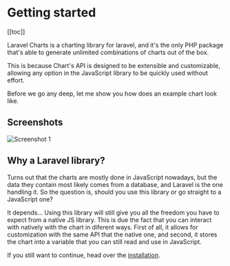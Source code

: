 # Getting started

[[toc]]

Laravel Charts is a charting library for laravel, and it's the only PHP package that's able to generate unlimited combinations of charts out of the box.

This is because Chart's API is designed to be extensible and customizable, allowing any option in the JavaScript
library to be quickly used without effort.

Before we go any deep, let me show you how does an example chart look like.

## Screenshots

![Screenshot 1](https://image.prntscr.com/image/FDJCr7ywShKMUlFitEc_Ww.png)

## Why a Laravel library?

Turns out that the charts are mostly done in JavaScript nowadays, but the data they contain most likely comes from a database,
and Laravel is the one handling it. So the question is, should you use this library or go straight to a JavaScript one?

It depends... Using this library will still give you all the freedom you have to expect from a native JS library. This is due
the fact that you can interact with natively with the chart in diferent ways. First of all, it allows for customization with the
same API that the native one, and second, it stores the chart into a variable that you can still read and use in JavaScript.

If you still want to continue, head over the [installation](/installation.html).